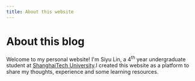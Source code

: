 ```yaml
---
title: About this website
---
```


# About this blog
Welcome to my personal website! I'm Siyu Lin, a 4<sup>th</sup> year undergraduate student at [ShanghaiTech University](https://www.shanghaitech.edu.cn/eng/).I created this website as a platform to share my thoughts, experience and some learning resources.
